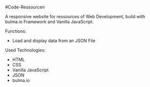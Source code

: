 #Code-Ressourcen

A responsive website for ressources of Web Development, build with bulma.io Framework and Vanilla JavaScript.

Functions:

- Load and display data from an JSON File

Used Technologies:

- HTML
- CSS
- Vanilla JavaScript
- JSON
- bulma.io


